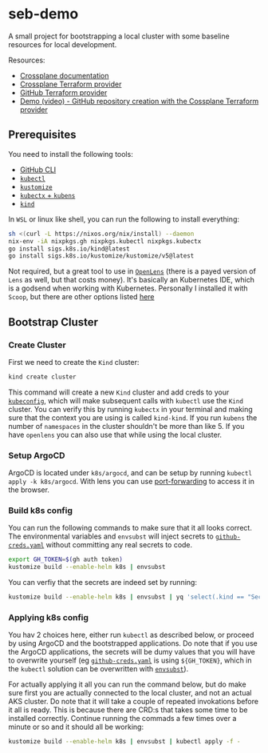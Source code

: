 # seb-demo

A small project for bootstrapping a local cluster with some baseline resources for local development.

Resources:

* [Crossplane documentation](https://docs.crossplane.io/)
* [Crossplane Terraform provider](https://github.com/upbound/provider-terraform)
* [GitHub Terraform provider](https://registry.terraform.io/providers/integrations/github/latest/docs)
* [Demo (video) - GitHub repository creation with the Cossplane Terraform provider](https://youtu.be/_c58FpT2IYI?si=0CL7v6EVtup3Il6q)

## Prerequisites

You need to install the following tools:

* [GitHub CLI](https://github.com/cli/cli)
* [``kubectl``](https://kubernetes.io/docs/tasks/tools/#kubectl)
* [`kustomize`](https://kubectl.docs.kubernetes.io/installation/kustomize/)
* [`kubectx` + `kubens`](https://github.com/ahmetb/kubectx)
* [`kind`](https://kubernetes.io/docs/tasks/tools/#kind)

In `WSL` or linux like shell, you can run the following to install everything:

```sh
sh <(curl -L https://nixos.org/nix/install) --daemon
nix-env -iA nixpkgs.gh nixpkgs.kubectl nixpkgs.kubectx
go install sigs.k8s.io/kind@latest
go install sigs.k8s.io/kustomize/kustomize/v5@latest
```

Not required, but a great tool to use in [``OpenLens``](https://github.com/MuhammedKalkan/OpenLens) (there is a payed version of `Lens` as well, but that costs money). It's basically an Kubernetes IDE, which is a godsend when working with Kubernetes. Personally I installed it with `Scoop`, but there are other options listed [here](https://github.com/MuhammedKalkan/OpenLens#installation)

## Bootstrap Cluster

### Create Cluster

First we need to create the `Kind` cluster:

```sh
kind create cluster
```

This command will create a new `Kind` cluster and add creds to your [``kubeconfig``](https://kubernetes.io/docs/concepts/configuration/organize-cluster-access-kubeconfig/), which will make subsequent calls with `kubectl` use the ``Kind`` cluster. You can verify this by running `kubectx` in your terminal and making sure that the context you are using is called `kind-kind`. If you run `kubens` the number of `namespaces` in the cluster shouldn't be more than like 5. If you have ``openlens`` you can also use that while using the local cluster.

### Setup ArgoCD

ArgoCD is located under ``k8s/argocd``, and can be setup by running `kubectl apply -k k8s/argocd`. With lens you can use [port-forwarding](https://docs.k8slens.dev/cluster/use-port-forwarding/) to access it in the browser.

### Build k8s config

You can run the following commands to make sure that it all looks correct. The environmental variables and `envsubst` will inject secrets to [`github-creds.yaml`](/k8s/crossplane-providers/github/github-creds.yaml) without committing any real secrets to code.

```sh
export GH_TOKEN=$(gh auth token)
kustomize build --enable-helm k8s | envsubst
```

You can verfiy that the secrets are indeed set by running:

```sh
kustomize build --enable-helm k8s | envsubst | yq 'select(.kind == "Secret")'
```

### Applying k8s config

You hav 2 choices here, either run `kubectl` as described below, or proceed by using ArgoCD and the bootstrapped applications. Do note that if you use the ArgoCD applications, the secrets will be dumy values that you will have to overwrite yourself (eg [`github-creds.yaml`](/k8s/crossplane-system/crossplane-providers/github/github-creds.yaml) is using `${GH_TOKEN}`, which in the ``kubectl`` solution can be overwritten with [`envsubst`](https://www.gnu.org/software/gettext/manual/html_node/envsubst-Invocation.html)).

For actually applying it all you can run the command below, but do make sure first you are actually connected to the local cluster, and not an actual AKS cluster. Do note that it will take a couple of repeated invokations before it all is ready. This is because there are CRD:s that takes some time to be installed correctly. Continue running the commads a few times over a minute or so and it should all be working:

```sh
kustomize build --enable-helm k8s | envsubst | kubectl apply -f -
```
